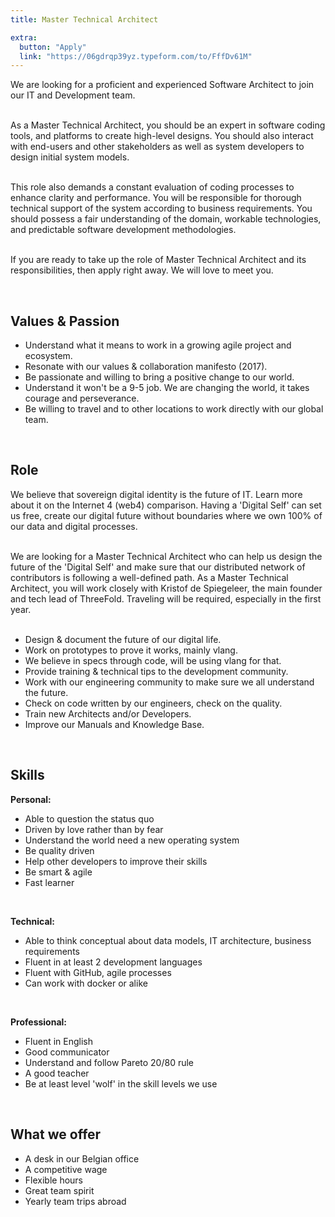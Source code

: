 ```yaml
---
title: Master Technical Architect

extra:
  button: "Apply"
  link: "https://06gdrqp39yz.typeform.com/to/FffDv61M"
---
```


We are looking for a proficient and experienced Software Architect to join our IT and Development team.
<br/>
<br/>

As a Master Technical Architect, you should be an expert in software coding tools, and platforms to create high-level designs. You should also interact with end-users and other stakeholders as well as system developers to design initial system models. 
<br/>
<br/>

This role also demands a constant evaluation of coding processes to enhance clarity and performance. You will be responsible for thorough technical support of the system according to business requirements. You should possess a fair understanding of the domain, workable technologies, and predictable software development methodologies.
<br/>
<br/>

If you are ready to take up the role of Master Technical Architect and its responsibilities, then apply right away. We will love to meet you.

<br/>

## Values & Passion

- Understand what it means to work in a growing agile project and ecosystem.
- Resonate with our values & collaboration manifesto (2017).
- Be passionate and willing to bring a positive change to our world.
- Understand it won't be a 9-5 job. We are changing the world, it takes courage and perseverance.
- Be willing to travel and to other locations to work directly with our global team.

<br/>

## Role

We believe that sovereign digital identity is the future of IT. Learn more about it on the Internet 4 (web4) comparison. Having a 'Digital Self' can set us free, create our digital future without boundaries where we own 100% of our data and digital processes.
<br/>
<br/>

We are looking for a Master Technical Architect who can help us design the future of the 'Digital Self' and make sure that our distributed network of contributors is following a well-defined path. As a Master Technical Architect, you will work closely with Kristof de Spiegeleer, the main founder and tech lead of ThreeFold. Traveling will be required, especially in the first year.
<br/>
<br/>

- Design & document the future of our digital life.
- Work on prototypes to prove it works, mainly vlang.
- We believe in specs through code, will be using vlang for that.
- Provide training & technical tips to the development community.
- Work with our engineering community to make sure we all understand the future.
- Check on code written by our engineers, check on the quality.
- Train new Architects and/or Developers.
- Improve our Manuals and Knowledge Base.

<br/>

## Skills

**Personal:**

- Able to question the status quo
- Driven by love rather than by fear
- Understand the world need a new operating system
- Be quality driven
- Help other developers to improve their skills
- Be smart & agile
- Fast learner

<br/>

**Technical:**

- Able to think conceptual about data models, IT architecture, business requirements
- Fluent in at least 2 development languages
- Fluent with GitHub, agile processes
- Can work with docker or alike

<br/>

**Professional:**

- Fluent in English
- Good communicator
- Understand and follow Pareto 20/80 rule
- A good teacher
- Be at least level 'wolf' in the skill levels we use

<br/>

## What we offer

- A desk in our Belgian office
- A competitive wage
- Flexible hours
- Great team spirit
- Yearly team trips abroad

<br/>